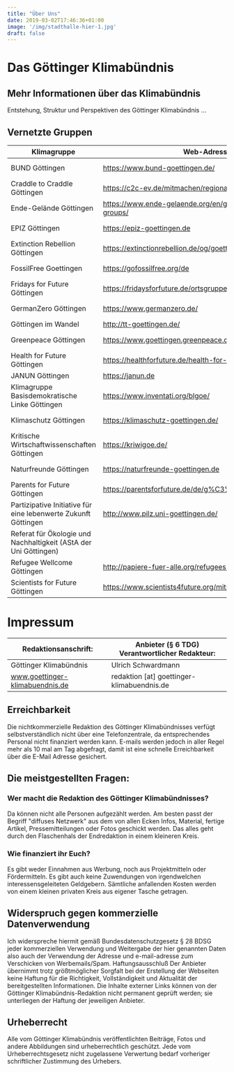 ```yaml
---
title: "Über Uns"
date: 2019-03-02T17:46:36+01:00
image: '/img/stadthalle-hier-1.jpg'
draft: false
---
```


# Das Göttinger Klimabündnis
## Mehr Informationen über das Klimabündnis

 Entstehung, Struktur und Perspektiven des Göttinger Klimabündnis ...

## Vernetzte Gruppen
| Klimagruppe                                                    | Web-Adresse                                                  | Mail-Adresse                                  |
| -------------------------------------------------------------- | ------------------------------------------------------------ | --------------------------------------------- |
| BUND Göttingen                                                 | https://www.bund-goettingen.de/                              | mail [at] bund-goettingen.de                |
| Craddle to Craddle Göttingen                                   | https://c2c-ev.de/mitmachen/regionalgruppen/goettingen/      | goettingen [at] ehrenamt.c2c.ngo            |
| Ende-Gelände Göttingen                                         | https://www.ende-gelaende.org/en/get-involved/local-groups/  | goettingen [at] ende-gelaende.org           |
| EPIZ Göttingen                                                 | https://epiz-goettingen.de                                   | info [at] epiz-goettingen.de                |
| Extinction Rebellion Göttingen                                 | https://extinctionrebellion.de/og/goettingen/                | goettingen [at] extinctionrebellion.de      |
| FossilFree Goettingen                                          | https://gofossilfree.org/de                                  | fossilfreegoettingen [at] riseup.net        |
| Fridays for Future Göttingen                                   | https://fridaysforfuture.de/ortsgruppen/goettingen/          | fff_goettingen [at] riseup.net              |
| GermanZero Göttingen                                           | https://www.germanzero.de/                                   | goettingenzero [at] posteo.de               |
| Göttingen im Wandel                                            | http://tt-goettingen.de/                                     | info [at] tt-goettingen.de                  |
| Greenpeace Göttingen                                           | https://www.goettingen.greenpeace.de/                        | info [at] goettingen.greenpeace.de          |
| Health for Future Göttingen                                    | https://healthforfuture.de/health-for-future-ortsgruppen/    | healthforfuture_goe [at] posteo.de          |
| JANUN Göttingen                                                | https://janun.de                                             | joern [at] janun.de                         |
| Klimagruppe Basisdemokratische Linke Göttingen                 | https://www.inventati.org/blgoe/                             | klima-bl [at] riseup.net                    |
| Klimaschutz Göttingen                                          | https://klimaschutz-goettingen.de/                           | kontakt [at] klimaschutz-goettingen.de      |
| Kritische Wirtschaftwissenschaften Göttingen                   | https://kriwigoe.de/                                         | info [at] kriwigoe.de                       |
| Naturfreunde Göttingen                                         | https://naturfreunde-goettingen.de                           | info [at] naturfreunde-goettingen.de        |
| Parents for Future Göttingen                                   | https://parentsforfuture.de/de/g%C3%B6ttingen                | p4f-goe [at] lists.gwdg.de                  |
| Partizipative Initiative für eine lebenwerte Zukunft Göttingen | http://www.pilz.uni-goettingen.de/                           | info [at] pilz.uni-goettingen.de            |
| Referat für Ökologie und Nachhaltigkeit (AStA der Uni Göttingen) |                                                            | oekologie [at] asta.uni-goettingen.de       |
| Refugee Wellcome Göttingen                                     | http://papiere-fuer-alle.org/refugees-welcome-goettingen     | refugeewellcome [at] lists.riseup.net       |
| Scientists for Future Göttingen                                | https://www.scientists4future.org/mitmachen/regionalgruppen/ | goettingen [at] scientists4future.org       |

# Impressum

|Redaktionsanschrift:                        | Anbieter (§ 6 TDG) Verantwortlicher Redakteur:   |
|--------------------------------------------|--------------------------------------------------|
| Göttinger Klimabündnis                     | Ulrich Schwardmann                               |
| www.goettinger-klimabuendnis.de            |  redaktion [at] goettinger-klimabuendnis.de |

## Erreichbarkeit 

Die nichtkommerzielle Redaktion des Göttinger Klimabündnisses verfügt selbstverständlich nicht über eine Telefonzentrale, da entsprechendes Personal nicht finanziert werden kann. E-mails werden jedoch in aller Regel mehr als 10 mal am Tag abgefragt, damit ist eine schnelle Erreichbarkeit über die E-Mail Adresse gesichert.

## Die meistgestellten Fragen:

### Wer macht die Redaktion des  Göttinger Klimabündnisses?
Da können nicht alle Personen aufgezählt werden. Am besten passt der Begriff "diffuses Netzwerk" aus dem von allen Ecken Infos, Material, fertige Artikel, Pressemitteilungen oder Fotos geschickt werden. Das alles geht durch den Flaschenhals der Endredaktion in einem kleineren Kreis.

### Wie finanziert ihr Euch?
Es gibt weder Einnahmen aus Werbung, noch aus Projektmitteln oder Fördermitteln. Es gibt auch keine Zuwendungen von irgendwelchen interessensgeleiteten Geldgebern. Sämtliche anfallenden Kosten werden von einem kleinen privaten Kreis aus eigener Tasche getragen.

## Widerspruch gegen kommerzielle Datenverwendung

Ich widerspreche hiermit gemäß Bundesdatenschutzgesetz § 28 BDSG jeder kommerziellen Verwendung und Weitergabe der hier genannten Daten also auch der Verwendung der Adresse und e-mail-adresse zum Verschicken von Werbemails/Spam.
Haftungsausschluß
Der Anbieter übernimmt trotz größtmöglicher Sorgfalt bei der Erstellung der Webseiten keine Haftung für die Richtigkeit, Vollständigkeit und Aktualität der bereitgestellten Informationen. 
Die Inhalte externer Links können von der Göttinger Klimabündnis-Redaktion nicht permanent geprüft werden; sie unterliegen der Haftung der jeweiligen Anbieter.

## Urheberrecht

Alle vom Göttinger Klimabündnis veröffentlichten Beiträge, Fotos und andere Abbildungen sind urheberrechtlich geschützt. Jede vom Urheberrechtsgesetz nicht zugelassene Verwertung bedarf vorheriger schriftlicher Zustimmung des Urhebers.
